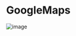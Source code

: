 # GoogleMaps
![image](https://github.com/Laroski/TAREA_GOOGLE_MAPS/assets/127622019/71c1b8dd-c6bd-4776-a488-7a3225baadff)




